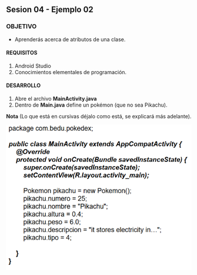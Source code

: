 ## Sesion 04 - Ejemplo 02

### OBJETIVO 
 - Aprenderás acerca de atributos de una clase.

#### REQUISITOS 
1. Android Studio
2. Conocimientos elementales de programación. 

#### DESARROLLO
1. Abre el archivo **MainActivity.java**
2. Dentro de **Main.java** define un pokémon (que no sea Pikachu).

**Nota**
(Lo que está en cursivas déjalo como está, se explicará más adelante).

![Listando todos los documentos de una colección](img/main.png)

